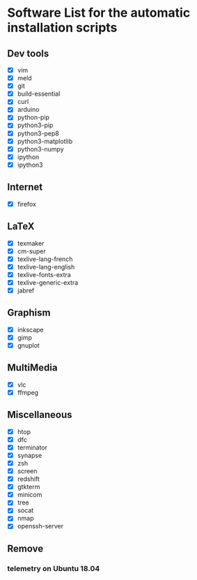 # Software List for the automatic installation scripts

## Dev tools
- [x] vim
- [x] meld
- [x] git
- [x] build-essential
- [x] curl
- [x] arduino
- [x] python-pip
- [x] python3-pip
- [x] python3-pep8
- [x] python3-matplotlib
- [x] python3-numpy
- [x] ipython
- [x] ipython3

## Internet
- [x] firefox

## LaTeX
- [x] texmaker
- [x] cm-super
- [x] texlive-lang-french
- [x] texlive-lang-english
- [x] texlive-fonts-extra
- [x] texlive-generic-extra
- [x] jabref

## Graphism
- [x] inkscape
- [x] gimp
- [x] gnuplot

## MultiMedia
- [x] vlc
- [x] ffmpeg

## Miscellaneous
- [x] htop
- [x] dfc
- [x] terminator
- [x] synapse
- [x] zsh
- [x] screen
- [x] redshift
- [x] gtkterm
- [x] minicom
- [x] tree
- [x] socat
- [x] nmap
- [x] openssh-server

## Remove

### telemetry on Ubuntu 18.04


